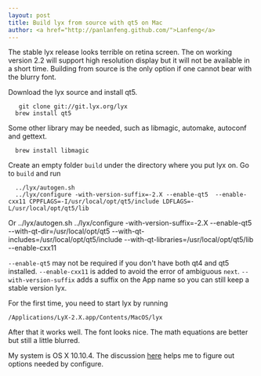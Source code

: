 ```yaml
---
layout: post
title: Build lyx from source with qt5 on Mac
author: <a href="http://panlanfeng.github.com/">Lanfeng</a>
---
```



The stable lyx release looks terrible on retina screen. The on working version 2.2 will support high resolution display but it will not be available in a short time. Building from source is the only option if one cannot bear with the blurry font.  

Download the lyx source and install qt5.

       git clone git://git.lyx.org/lyx
      brew install qt5
      
Some other library may be needed, such as libmagic, automake, autoconf and gettext. 
      
      brew install libmagic
      
Create an empty folder `build` under the directory where you put lyx on. Go to `build` and run 

      ../lyx/autogen.sh
      ../lyx/configure -with-version-suffix=-2.X --enable-qt5  --enable-cxx11 CPPFLAGS=-I/usr/local/opt/qt5/include LDFLAGS=-L/usr/local/opt/qt5/lib

Or 
      ../lyx/autogen.sh
      ../lyx/configure -with-version-suffix=-2.X --enable-qt5 --with-qt-dir=/usr/local/opt/qt5 --with-qt-includes=/usr/local/opt/qt5/include --with-qt-libraries=/usr/local/opt/qt5/lib --enable-cxx11   
      
`--enable-qt5` may not be required if you don't have both qt4 and qt5 installed. `--enable-cxx11` is added to avoid the error of ambiguous `next`. `--with-version-suffix` adds a suffix on the App name so you can still keep a stable version lyx. 

For the first time, you need to start lyx by running

    /Applications/LyX-2.X.app/Contents/MacOS/lyx

After that it works well. The font looks nice. The math equations are better but still a little blurred. 

My system is OS X 10.10.4. The discussion [here](http://www.mail-archive.com/lyx-devel@lists.lyx.org/msg188282.html) helps me to figure out options needed by configure.
